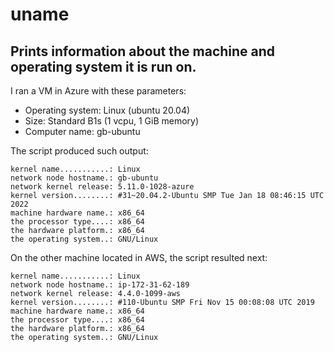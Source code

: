 # uname

## Prints information about the machine and operating system it is run on.

I ran a VM in Azure with these parameters:
* Operating system: Linux (ubuntu 20.04)
* Size: Standard B1s (1 vcpu, 1 GiB memory)
* Computer name: gb-ubuntu

The script produced such output:
```
kernel name...........: Linux
network node hostname.: gb-ubuntu
network kernel release: 5.11.0-1028-azure
kernel version........: #31~20.04.2-Ubuntu SMP Tue Jan 18 08:46:15 UTC 2022
machine hardware name.: x86_64
the processor type....: x86_64
the hardware platform.: x86_64
the operating system..: GNU/Linux
```

On the other machine located in AWS, the script resulted next:
```
kernel name...........: Linux
network node hostname.: ip-172-31-62-189
network kernel release: 4.4.0-1099-aws
kernel version........: #110-Ubuntu SMP Fri Nov 15 00:08:08 UTC 2019
machine hardware name.: x86_64
the processor type....: x86_64
the hardware platform.: x86_64
the operating system..: GNU/Linux
```